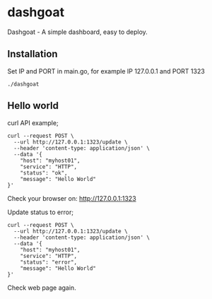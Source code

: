 # dashgoat

Dashgoat - A simple dashboard, easy to deploy.

## Installation

Set IP and PORT in main.go, for example IP 127.0.0.1 and PORT 1323 

`./dashgoat`

## Hello world

curl API example;

```
curl --request POST \
  --url http://127.0.0.1:1323/update \
  --header 'content-type: application/json' \
  --data '{
	"host": "myhost01",
	"service": "HTTP",
	"status": "ok",
	"message": "Hello World"
}'
```

Check your browser on:
http://127.0.0.1:1323

Update status to error;

```
curl --request POST \
  --url http://127.0.0.1:1323/update \
  --header 'content-type: application/json' \
  --data '{
	"host": "myhost01",
	"service": "HTTP",
	"status": "error",
	"message": "Hello World"
}'
```
Check web page again.